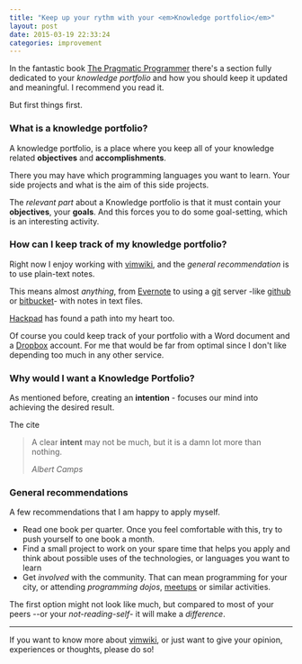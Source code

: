 ```yaml
---
title: "Keep up your rythm with your <em>Knowledge portfolio</em>"
layout: post
date: 2015-03-19 22:33:24
categories: improvement
---
```

In the fantastic book [The Pragmatic Programmer][pragmatic] there's a section fully dedicated to your *knowledge portfolio* and how you should keep it updated and meaningful. I recommend you read it.

But first things first.

### What is a knowledge portfolio?
A knowledge portfolio, is a place where you keep all of your knowledge related **objectives** and **accomplishments**.

There you may have which programming languages you want to learn. Your side projects and what is the aim of this side projects.

The _relevant part_ about a Knowledge portfolio is that it must contain your **objectives**, your **goals**. And this forces you to do some goal-setting, which is an interesting activity.

### How can I keep track of my knowledge portfolio?
Right now I enjoy working with [vimwiki][vim], and the _general recommendation_  is to use plain-text notes.

This means almost _anything_, from [Evernote][ever] to using a [git][git] server -like [github][github] or [bitbucket][bit]- with notes in text files.

[Hackpad][hack] has found a path into my heart too.

Of course you could keep track of your portfolio with a Word document and a [Dropbox][drop] account. For me that would be far from optimal since I don't like depending too much in any other service.

### Why would I want a Knowledge Portfolio?
As mentioned before, creating an **intention** - focuses our mind into achieving the desired result.

The cite
<blockquote>
<p>
A clear <strong>intent</strong> may not be much, but it is a damn lot more than nothing.
</p>
<footer>
<cite>Albert Camps</cite>
</footer>
</blockquote>

### General recommendations
A few recommendations that I am happy to apply myself.

* Read one book per quarter. Once you feel comfortable with this, try to push yourself to one book a month.
* Find a small project to work on your spare time that helps you apply and think about possible uses of the technologies, or languages you want to learn
* Get _involved_ with the community. That can mean programming for your city, or attending _programming dojos_, [meetups][meet] or similar activities.

The first option might not look like much, but compared to most of your peers --or your _not-reading-self_- it will make a _difference_.

----

If you want to know more about [vimwiki][vim], or just want to give your opinion, experiences or thoughts, please do so!

[pragmatic]: http://www.amazon.com/The-Pragmatic-Programmer-Journeyman-Master/dp/020161622X
[github]: http://www.github.com
[bit]: http://www.bitbucket.org
[ever]: http://www.evernote.com
[vim]: http://www.github.com/vimwiki/vimwiki
[drop]: http://www.dropbox.com
[git]: http://www.git-scm.com
[hack]: https://hackpad.com/
[meet]: http://www.meetup.com

